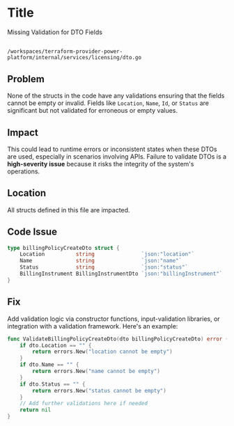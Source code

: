 # Title

Missing Validation for DTO Fields

##

`/workspaces/terraform-provider-power-platform/internal/services/licensing/dto.go`

## Problem

None of the structs in the code have any validations ensuring that the fields cannot be empty or invalid. Fields like `Location`, `Name`, `Id`, or `Status` are significant but not validated for erroneous or empty values.

## Impact

This could lead to runtime errors or inconsistent states when these DTOs are used, especially in scenarios involving APIs. Failure to validate DTOs is a **high-severity issue** because it risks the integrity of the system's operations.

## Location

All structs defined in this file are impacted.

## Code Issue

```go
type billingPolicyCreateDto struct {
	Location          string               `json:"location"`
	Name              string               `json:"name"`
	Status            string               `json:"status"`
	BillingInstrument BillingInstrumentDto `json:"billingInstrument"`
}
```

## Fix

Add validation logic via constructor functions, input-validation libraries, or integration with a validation framework. Here's an example:

```go
func ValidateBillingPolicyCreateDto(dto billingPolicyCreateDto) error {
	if dto.Location == "" {
		return errors.New("location cannot be empty")
	}
	if dto.Name == "" {
		return errors.New("name cannot be empty")
	}
	if dto.Status == "" {
		return errors.New("status cannot be empty")
	}
	// Add further validations here if needed
	return nil
}
```